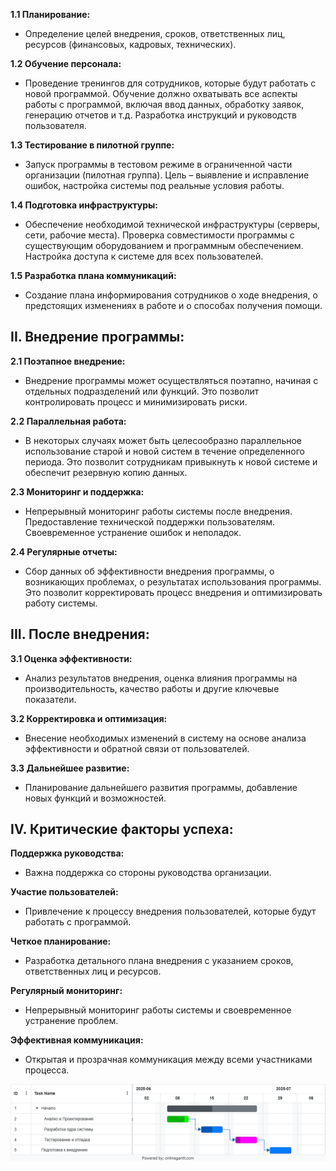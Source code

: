 **1.1 Планирование:**
 - Определение целей внедрения,  сроков,  ответственных лиц,  ресурсов (финансовых,  кадровых,  технических).

**1.2 Обучение персонала:**
 - Проведение тренингов для сотрудников,  которые будут работать с новой программой.  Обучение должно охватывать все аспекты работы с программой,  включая ввод данных,  обработку заявок,  генерацию отчетов и т.д.  Разработка инструкций и руководств пользователя.

**1.3 Тестирование в пилотной группе:**
 - Запуск программы в тестовом режиме в ограниченной части организации (пилотная группа).  Цель – выявление и исправление ошибок,  настройка системы под реальные условия работы.

**1.4 Подготовка инфраструктуры:**
 - Обеспечение необходимой технической инфраструктуры (серверы,  сети,  рабочие места).  Проверка совместимости программы с существующим оборудованием и программным обеспечением.  Настройка доступа к системе для всех пользователей.

**1.5 Разработка плана коммуникаций:**
 - Создание плана информирования сотрудников о ходе внедрения,  о предстоящих изменениях в работе и о способах получения помощи.


## II. Внедрение программы:


**2.1 Поэтапное внедрение:**
 - Внедрение программы может осуществляться поэтапно,  начиная с отдельных подразделений или функций.  Это позволит контролировать процесс и минимизировать риски.

**2.2 Параллельная работа:**
 - В некоторых случаях может быть целесообразно параллельное использование старой и новой систем в течение определенного периода.  Это позволит сотрудникам привыкнуть к новой системе и обеспечит резервную копию данных.

**2.3 Мониторинг и поддержка:**
 - Непрерывный мониторинг работы системы после внедрения.  Предоставление технической поддержки пользователям.  Своевременное устранение ошибок и неполадок.

**2.4  Регулярные отчеты:**
 - Сбор данных об эффективности внедрения программы,  о возникающих проблемах,  о результатах использования программы.  Это позволит  корректировать процесс внедрения и оптимизировать работу системы.


## III. После внедрения:


**3.1 Оценка эффективности:**
 - Анализ результатов внедрения,  оценка влияния программы на производительность,  качество работы и другие ключевые показатели.

**3.2 Корректировка и оптимизация:**
 - Внесение необходимых изменений в систему на основе анализа эффективности и обратной связи от пользователей.

**3.3  Дальнейшее развитие:**
 - Планирование дальнейшего развития программы,  добавление новых функций и возможностей.


## IV. Критические факторы успеха:


**Поддержка руководства:**
 - Важна поддержка со стороны руководства организации.

**Участие пользователей:**
 - Привлечение к процессу внедрения пользователей,  которые будут работать с программой.

**Четкое планирование:**
 - Разработка детального плана внедрения с указанием сроков,  ответственных лиц и ресурсов.

**Регулярный мониторинг:**
 - Непрерывный мониторинг работы системы и своевременное устранение проблем.

**Эффективная коммуникация:**
 - Открытая и прозрачная коммуникация между всеми участниками процесса.

![план разработки](Диаграммы/план_разработки.png)
